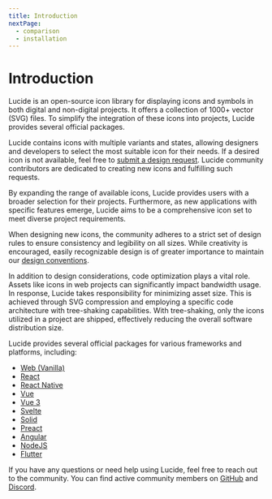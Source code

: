 ```yaml
---
title: Introduction
nextPage:
  - comparison
  - installation
---
```


# Introduction

Lucide is an open-source icon library for displaying icons and symbols in both digital and non-digital projects. It offers a collection of 1000+ vector (SVG) files. To simplify the integration of these icons into projects, Lucide provides several official packages.

Lucide contains icons with multiple variants and states, allowing designers and developers to select the most suitable icon for their needs. If a desired icon is not available, feel free to [submit a design request](https://github.com/lucide-icons/lucide/issues/new?assignees=&labels=%F0%9F%99%8C+icon+request&projects=&template=icon_request.md). Lucide community contributors are dedicated to creating new icons and fulfilling such requests.

By expanding the range of available icons, Lucide provides users with a broader selection for their projects. Furthermore, as new applications with specific features emerge, Lucide aims to be a comprehensive icon set to meet diverse project requirements.

When designing new icons, the community adheres to a strict set of design rules to ensure consistency and legibility on all sizes. While creativity is encouraged, easily recognizable design is of greater importance to maintain our [design conventions](https://lucide.dev/docs/icon-design-guide).

In addition to design considerations, code optimization plays a vital role. Assets like icons in web projects can significantly impact bandwidth usage. In response, Lucide takes responsibility for minimizing asset size. This is achieved through SVG compression and employing a specific code architecture with tree-shaking capabilities. With tree-shaking, only the icons utilized in a project are shipped, effectively reducing the overall software distribution size.

Lucide provides several official packages for various frameworks and platforms, including:
- [Web (Vanilla)](https://lucide.dev/docs/lucide)
- [React](https://lucide.dev/docs/lucide-react)
- [React Native](https://lucide.dev/docs/lucide-react-native)
- [Vue](https://lucide.dev/docs/lucide-vue)
- [Vue 3](https://lucide.dev/docs/lucide-vue-next)
- [Svelte](https://lucide.dev/docs/lucide-svelte)
- [Solid](https://lucide.dev/docs/lucide-solid)
- [Preact](https://lucide.dev/docs/lucide-preact)
- [Angular](https://lucide.dev/docs/lucide-angular)
- [NodeJS](https://lucide.dev/docs/lucide-static#nodejs)
- [Flutter](https://lucide.dev/docs/lucide-flutter)

If you have any questions or need help using Lucide, feel free to reach out to the community. You can find active community members on [GitHub](https://github.com/lucide-icons/lucide) and [Discord](https://discord.gg/EH6nSts).


